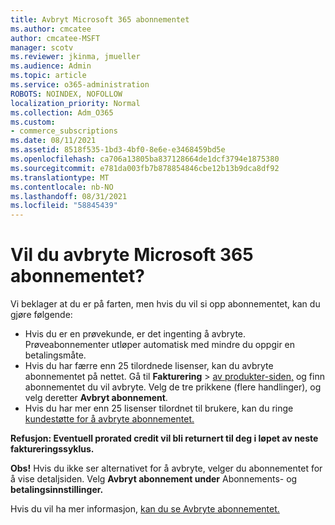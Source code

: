 ```yaml
---
title: Avbryt Microsoft 365 abonnementet
ms.author: cmcatee
author: cmcatee-MSFT
manager: scotv
ms.reviewer: jkinma, jmueller
ms.audience: Admin
ms.topic: article
ms.service: o365-administration
ROBOTS: NOINDEX, NOFOLLOW
localization_priority: Normal
ms.collection: Adm_O365
ms.custom:
- commerce_subscriptions
ms.date: 08/11/2021
ms.assetid: 8518f535-1bd3-4bf0-8e6e-e3468459bd5e
ms.openlocfilehash: ca706a13805ba837128664de1dcf3794e1875380
ms.sourcegitcommit: e781da003fb7b878854846cbe12b13b9dca8df92
ms.translationtype: MT
ms.contentlocale: nb-NO
ms.lasthandoff: 08/31/2021
ms.locfileid: "58845439"
---
```

# <a name="canceling-your-microsoft-365-subscription"></a>Vil du avbryte Microsoft 365 abonnementet?

Vi beklager at du er på farten, men hvis du vil si opp abonnementet, kan du gjøre følgende:
  
- Hvis du er en prøvekunde, er det ingenting å avbryte. Prøveabonnementer utløper automatisk med mindre du oppgir en betalingsmåte.
- Hvis du har færre enn 25 tilordnede lisenser, kan du avbryte abonnementet på nettet. Gå til **Fakturering** \> [av produkter-siden,](https://go.microsoft.com/fwlink/p/?linkid=842054) og finn abonnementet du vil avbryte. Velg de tre prikkene (flere handlinger), og velg deretter **Avbryt abonnement**.
- Hvis du har mer enn 25 lisenser tilordnet til brukere, kan du ringe [kundestøtte for å avbryte abonnementet.](https://go.microsoft.com/fwlink/p/?linkid=518322)

**Refusjon: Eventuell prorated credit vil bli returnert til deg i løpet av neste faktureringssyklus.**

**Obs!** Hvis du ikke ser alternativet for å avbryte, velger du abonnementet for å vise detaljsiden. Velg **Avbryt abonnement under** Abonnements- og **betalingsinnstillinger.**

Hvis du vil ha mer informasjon, [kan du se Avbryte abonnementet.](https://docs.microsoft.com/microsoft-365/commerce/subscriptions/cancel-your-subscription)